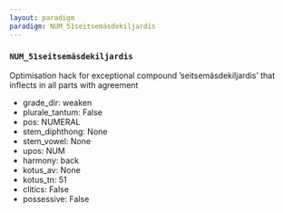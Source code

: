 ```yaml
---
layout: paradigm
paradigm: NUM_51seitsemäsdekiljardis
---
```

### ` NUM_51seitsemäsdekiljardis `

Optimisation hack for exceptional compound ’seitsemäsdekiljardis’ that inflects in all parts with agreement
* grade_dir: weaken
* plurale_tantum: False
* pos: NUMERAL
* stem_diphthong: None
* stem_vowel: None
* upos: NUM
* harmony: back
* kotus_av: None
* kotus_tn: 51
* clitics: False
* possessive: False
